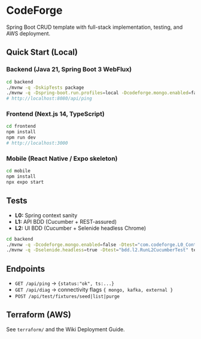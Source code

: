 # CodeForge

Spring Boot CRUD template with full-stack implementation, testing, and AWS deployment.

## Quick Start (Local)
### Backend (Java 21, Spring Boot 3 WebFlux)
```bash
cd backend
./mvnw -q -DskipTests package
./mvnw -q -Dspring-boot.run.profiles=local -Dcodeforge.mongo.enabled=false spring-boot:run
# http://localhost:8080/api/ping
```
### Frontend (Next.js 14, TypeScript)
```bash
cd frontend
npm install
npm run dev
# http://localhost:3000
```
### Mobile (React Native / Expo skeleton)
```bash
cd mobile
npm install
npx expo start
```

## Tests
- **L0:** Spring context sanity
- **L1:** API BDD (Cucumber + REST-assured)
- **L2:** UI BDD (Cucumber + Selenide headless Chrome)
```bash
cd backend
./mvnw -q -Dcodeforge.mongo.enabled=false -Dtest="com.codeforge.L0_ContextLoadsTest,bdd.l1.RunL1CucumberTest" test
./mvnw -q -Dselenide.headless=true -Dtest="bdd.l2.RunL2CucumberTest" test
```

## Endpoints
- `GET /api/ping` -> `{status:"ok", ts:...}`
- `GET /api/diag` -> connectivity flags `{ mongo, kafka, external }`
- `POST /api/test/fixtures/seed|list|purge`

## Terraform (AWS)
See `terraform/` and the Wiki Deployment Guide.